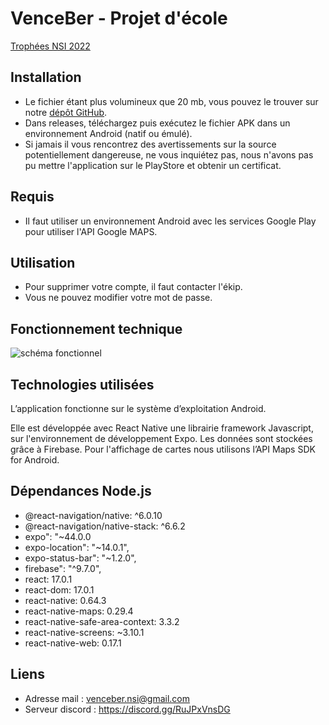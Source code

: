 # VenceBer - Projet d'école
[Trophées NSI 2022](https://trophees-nsi.fr)

## Installation
- Le fichier étant plus volumineux que 20 mb, vous pouvez le trouver sur notre [dépôt GitHub](https://github.com/Deltavion/VenceBer/releases/tag/v0.3).
- Dans releases, téléchargez puis exécutez le fichier APK dans un environnement Android (natif ou émulé). 
- Si jamais il vous rencontrez des avertissements sur la source potentiellement dangereuse, ne vous inquiétez pas, nous n'avons pas pu mettre l'application sur le PlayStore et obtenir un certificat.

## Requis
- Il faut utiliser un environnement Android avec les services Google Play pour utiliser l'API Google MAPS.

## Utilisation
- Pour supprimer votre compte, il faut contacter l'ékip.
- Vous ne pouvez modifier votre mot de passe.

## Fonctionnement technique
![schéma fonctionnel](./assets/images/scheme.png)

## Technologies utilisées
L’application fonctionne sur le système d’exploitation Android.

Elle est développée avec React Native une librairie framework Javascript, sur l'environnement de développement Expo.
Les données sont stockées grâce à Firebase. Pour l'affichage de cartes nous utilisons l’API Maps SDK for Android.

## Dépendances Node.js
- @react-navigation/native: ^6.0.10
- @react-navigation/native-stack: ^6.6.2
- expo": "~44.0.0
- expo-location": "~14.0.1",
- expo-status-bar": "~1.2.0",
- firebase": "^9.7.0",
- react: 17.0.1
- react-dom: 17.0.1
- react-native: 0.64.3
- react-native-maps: 0.29.4
- react-native-safe-area-context: 3.3.2
- react-native-screens: ~3.10.1
- react-native-web: 0.17.1

## Liens
- Adresse mail : venceber.nsi@gmail.com
- Serveur discord : https://discord.gg/RuJPxVnsDG
